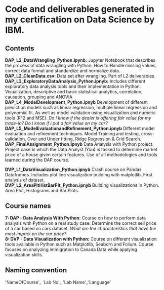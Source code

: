 # Code and deliverables generated in my certification on Data Science by IBM.

## Contents
**DAP_L2_DataWrangling_Python.ipynb:** Jupyter Notebook that describes the process of data wrangling with Python. How to Handle missing values, correct data format and standardize and normalize data.  
**DAP_L2_CleanData.csv:** Data set after wrangling. Part of L2 deliverables.  
**DAP_L3_ExploratoryDataAnalysis_Python.ipnyb:** Includes different exploratory data analysis tools and their implementation in Python. Visualization, descriptive and basic statistical analytics, correlation, causation, grouping and ANOVIA.
**DAP_L4_ModelDevelopment_Python.ipnyb** Development of different prediction models such as linear regression, multiple linear regression and polynomial fit. As well as model validation using visualization and numeric tools (R^2 and MSE). *Do I know if the dealer is offering fair value for my trade-in? Do I know if I put a fair value on my car?*  
**DAP_L5_ModelEvaluationandRefinement_Python.ipnyb** Different model evaluation and refinement techniques. Model Training and testing, cross-validation, Over and Under fitting, Ridge Regression & Grid Search.  
**DAP_FinalAssignment_Python.ipnyb** Data Analysis with Python project. Project case in which the Data Analyst (You) is tasked to determine market price of a house given certain features. Use of all methodologies and tools learned during the DAP course.

**DVP_L1_DataVisualization_Python.ipnyb** Crash course on Pandas Dataframes. Includes plot line visualization building with matplotlib. First analysis of dataset.  
**DVP_L2_AreaPltHistBarPlt_Python.ipnyb** Building visualizations in Python. Area Plot, Histograms and Bar Plots.

## Course names
**7: DAP - Data Analysis With Python:** Course on how to perform data analysis with Python on a real study case: Determine the correct sell price of a car based on cars dataset. *What are the characteristics that have the most impact on the car price?*  
**8: DVP - Data Visualization with Python:** Course on different visualization tools available in Python such as Matplotlib, Seaborn and Folium. Course focuses on analyzing Immigration to Canada Data while applying visualization skills. 


## Naming convention
'NameOfCourse'_ 'Lab No'_ 'Lab Name'_'Language'
